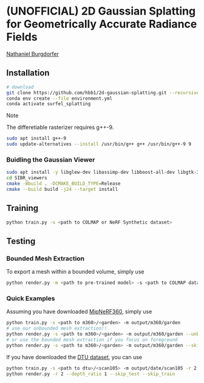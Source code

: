 # (UNOFFICIAL) 2D Gaussian Splatting for Geometrically Accurate Radiance Fields

[Nathaniel Burgdorfer](https://nburgdorfer.github.io)

## Installation

```bash
# download
git clone https://github.com/hbb1/2d-gaussian-splatting.git --recursive
conda env create --file environment.yml
conda activate surfel_splatting
```

> [!NOTE]
> The differetiable rasterizer requires g++-9.
```bash
sudo apt install g++-9
sudo update-alternatives --install /usr/bin/g++ g++ /usr/bin/g++-9 9
```

### Buidling the Gaussian Viewer
```bash
sudo apt install -y libglew-dev libassimp-dev libboost-all-dev libgtk-3-dev libopencv-dev libglfw3-dev libavdevice-dev libavcodec-dev libeigen3-dev libxxf86vm-dev libembree-dev
cd SIBR_viewers
cmake -Bbuild . -DCMAKE_BUILD_TYPE=Release
cmake --build build -j24 --target install
```

## Training
```bash
python train.py -s <path to COLMAP or NeRF Synthetic dataset>
```

## Testing
### Bounded Mesh Extraction
To export a mesh within a bounded volume, simply use
```bash
python render.py -m <path to pre-trained model> -s <path to COLMAP dataset> 
```

### Quick Examples
Assuming you have downloaded [MipNeRF360](https://jonbarron.info/mipnerf360/), simply use
```bash
python train.py -s <path to m360>/<garden> -m output/m360/garden
# use our unbounded mesh extraction!!
python render.py -s <path to m360>/<garden> -m output/m360/garden --unbounded --skip_test --skip_train --mesh_res 1024
# or use the bounded mesh extraction if you focus on foreground
python render.py -s <path to m360>/<garden> -m output/m360/garden --skip_test --skip_train --mesh_res 1024
```
If you have downloaded the [DTU dataset](https://drive.google.com/drive/folders/1SJFgt8qhQomHX55Q4xSvYE2C6-8tFll9), you can use
```bash
python train.py -s <path to dtu>/<scan105> -m output/date/scan105 -r 2 --depth_ratio 1
python render.py -r 2 --depth_ratio 1 --skip_test --skip_train
```
